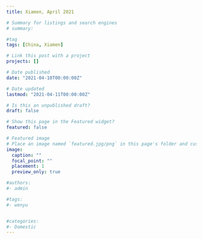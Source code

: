 ```yaml
---
title: Xiamen, April 2021

# Summary for listings and search engines
# summary: 

#tag
tags: [China, Xiamen]

# Link this post with a project
projects: []

# Date published
date: "2021-04-10T00:00:00Z"

# Date updated
lastmod: "2021-04-11T00:00:00Z"

# Is this an unpublished draft?
draft: false

# Show this page in the Featured widget?
featured: false

# Featured image
# Place an image named `featured.jpg/png` in this page's folder and customize its options here.
image:
  caption: ""
  focal_point: ""
  placement: 1
  preview_only: true

#authors:
#- admin

#tags:
#- wenyu


#categories:
#- Domestic
---
```




